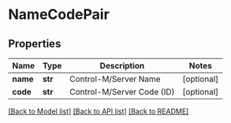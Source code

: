 # NameCodePair

## Properties
Name | Type | Description | Notes
------------ | ------------- | ------------- | -------------
**name** | **str** | Control-M/Server Name | [optional] 
**code** | **str** | Control-M/Server Code (ID) | [optional] 

[[Back to Model list]](../README.md#documentation-for-models) [[Back to API list]](../README.md#documentation-for-api-endpoints) [[Back to README]](../README.md)

